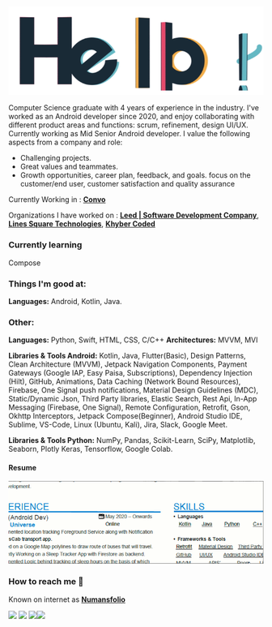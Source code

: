 ![**Hello there**](https://github.com/iNuman/GitHubStats/blob/master/hello.gif "Header")

Computer Science graduate with 4 years of experience in the industry. I've worked as an Android developer since 2020, and enjoy collaborating with different product areas and functions: scrum, refinement, design UI/UX. Currently working as Mid Senior Android developer.
I value the following aspects from a company and role: 
- Challenging projects.
- Great values and teammates.
- Growth opportunities, career plan, feedback, and goals. focus on the customer/end user, customer satisfaction and quality assurance

Currently Working in : [**Convo**](https://www.convo.com)

Organizations I have worked on :  [**Leed | Software Development Company**](https://www.leeddev.io/),  [**Lines Square Technologies**](https://linesquaretech.com/), [**Khyber Coded**](http://khybercoded.com/)  

### Currently learning
Compose

### Things I'm good at:
**Languages:** Android, Kotlin, Java.

### Other:
**Languages:** Python, Swift, HTML, CSS, C/C++
**Architectures:** MVVM, MVI

**Libraries & Tools Android:** Kotlin, Java, Flutter(Basic), Design Patterns, Clean Architecture (MVVM), Jetpack Navigation Components, Payment Gateways (Google IAP, Easy Paisa, Subscriptions), Dependency Injection (Hilt), GitHub, Animations, Data Caching (Network Bound Resources), Firebase, One Signal push notifications, Material Design Guidelines (MDC), Static/Dynamic Json, Third Party libraries, Elastic Search, Rest Api, In-App Messaging (Firebase, One Signal), Remote Configuration, Retrofit, Gson, Okhttp Interceptors, Jetpack Compose(Beginner), Android Studio IDE, Sublime, VS-Code, Linux (Ubuntu, Kali), Jira, Slack, Google Meet.

**Libraries & Tools Python:** NumPy, Pandas, Scikit-Learn, SciPy, Matplotlib, Seaborn, Plotly Keras, Tensorflow, Google Colab.

#### Resume
[![**Resume**](https://github.com/iNuman/GitHubStats/blob/master/Resume.gif)]([https://drive.google.com/file/d/1TbJPPSRU12RZwwsD_pGJDUm-wwDEMW6W/view?usp=sharing](https://drive.google.com/file/d/1AxU7LbZ6Ari8-JTqbQYxWY248XE-xMar/view))
<!--[![**Resume**](https://github.com/iNuman/GitHubStats/blob/master/Resume.gif)](https://drive.google.com/file/d/1TbJPPSRU12RZwwsD_pGJDUm-wwDEMW6W/view?usp=sharing)-->


### How to reach me 📱
Known on internet as [**Numansfolio**](https://www.numansfolio.ml/) 

[<img target="_blank" src="https://img.icons8.com/cotton/64/000000/whatsapp--v4.png"/>](https://wa.me/923127746663) [<img target="_blank" src="https://img.icons8.com/doodle/64/000000/skype--v1.png"/>](https://join.skype.com/invite/UUZ8rtYW9Z0l) [<img target="_blank" src="https://img.icons8.com/doodle/64/000000/linkedin-circled.png"/>](https://www.linkedin.com/in/-inuman/)[<img target="_blank" src="https://img.icons8.com/doodle/64/000000/instagram.png"/>](https://www.instagram.com/inoumn/)



